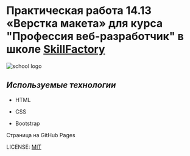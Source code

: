 
# Практическая работа 14.13 «Верстка макета» для курса "Профессия веб-разработчик" в школе [SkillFactory](https://skillfactory.ru/)

![school logo](https://lms.skillfactory.ru/static/base-theme-ironwood/images/logo.png)

## *Используемые технологии*

* HTML

* CSS

* Bootstrap


Страница на GitHub Pages


LICENSE: [MIT](/LICENSE.md)
